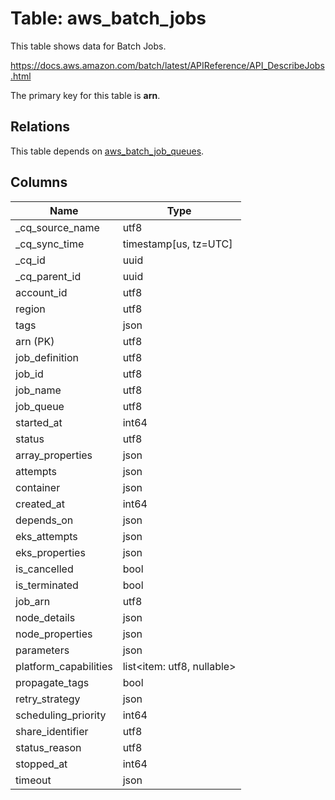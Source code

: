 # Table: aws_batch_jobs

This table shows data for Batch Jobs.

https://docs.aws.amazon.com/batch/latest/APIReference/API_DescribeJobs.html

The primary key for this table is **arn**.

## Relations

This table depends on [aws_batch_job_queues](aws_batch_job_queues).

## Columns

| Name          | Type          |
| ------------- | ------------- |
|_cq_source_name|utf8|
|_cq_sync_time|timestamp[us, tz=UTC]|
|_cq_id|uuid|
|_cq_parent_id|uuid|
|account_id|utf8|
|region|utf8|
|tags|json|
|arn (PK)|utf8|
|job_definition|utf8|
|job_id|utf8|
|job_name|utf8|
|job_queue|utf8|
|started_at|int64|
|status|utf8|
|array_properties|json|
|attempts|json|
|container|json|
|created_at|int64|
|depends_on|json|
|eks_attempts|json|
|eks_properties|json|
|is_cancelled|bool|
|is_terminated|bool|
|job_arn|utf8|
|node_details|json|
|node_properties|json|
|parameters|json|
|platform_capabilities|list<item: utf8, nullable>|
|propagate_tags|bool|
|retry_strategy|json|
|scheduling_priority|int64|
|share_identifier|utf8|
|status_reason|utf8|
|stopped_at|int64|
|timeout|json|
